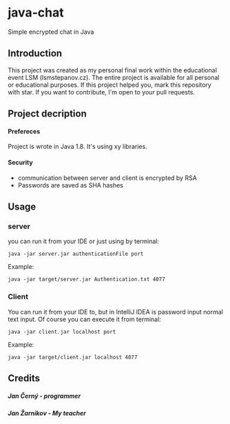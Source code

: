 # java-chat
Simple encrypted chat in Java

## Introduction
This project was created as my personal final work within the educational event LSM (lsmstepanov.cz). The entire project is available for all personal or educational purposes. If this project helped you, mark this repository with star. If you want to contribute, I'm open to your pull requests.

## Project decription
#### Prefereces
Project is wrote in Java 1.8. It's using xy libraries.

#### Security
* communication between server and client is encrypted by RSA
* Passwords are saved as SHA hashes

## Usage
### server
you can run it from your IDE or just using by terminal:
   ```
   java -jar server.jar authenticationFile port
   ```
   Example:
   ```
   java -jar target/server.jar Authentication.txt 4077
   ```
 
### Client
You can run it from your IDE to, but in IntelliJ IDEA is password input normal text input. Of course  you can execute it from terminal:
```
java -jar client.jar localhost port
```
Example:
```
java -jar target/client.jar localhost 4077
```
## Credits
##### Jan Černý - programmer
##### Jan Žarnikov - My teacher